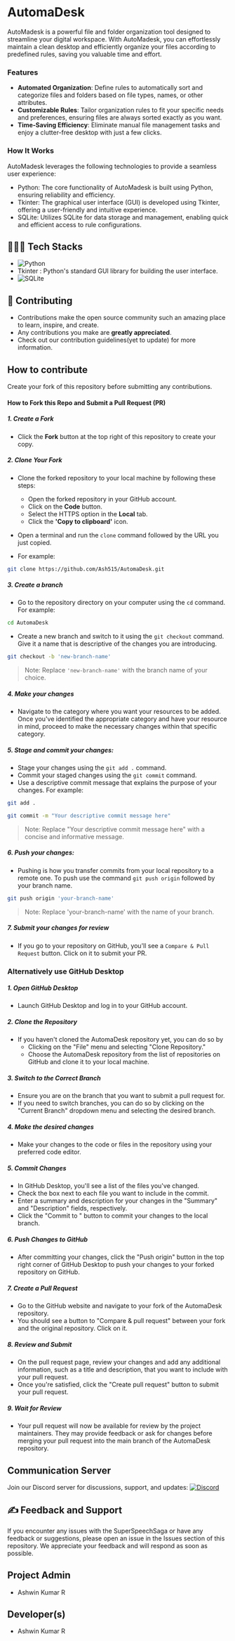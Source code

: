 # AutomaDesk
AutoMadesk is a powerful file and folder organization tool designed to streamline your digital workspace. With AutoMadesk, you can effortlessly maintain a clean desktop and efficiently organize your files according to predefined rules, saving you valuable time and effort.

### Features
- **Automated Organization**: Define rules to automatically sort and categorize files and folders based on file types, names, or other attributes.
- **Customizable Rules**: Tailor organization rules to fit your specific needs and preferences, ensuring files are always sorted exactly as you want.
- **Time-Saving Efficiency**: Eliminate manual file management tasks and enjoy a clutter-free desktop with just a few clicks.

### How It Works
AutoMadesk leverages the following technologies to provide a seamless user experience:
- Python: The core functionality of AutoMadesk is built using Python, ensuring reliability and efficiency.
- Tkinter: The graphical user interface (GUI) is developed using Tkinter, offering a user-friendly and intuitive experience.
- SQLite: Utilizes SQLite for data storage and management, enabling quick and efficient access to rule configurations.

## 👨🏻‍💻 Tech Stacks
- ![Python](https://img.shields.io/badge/python-3670A0?style=for-the-badge&logo=python&logoColor=ffdd54)
- Tkinter : Python's standard GUI library for building the user interface.
- ![SQLite](https://img.shields.io/badge/sqlite-%2307405e.svg?style=for-the-badge&logo=sqlite&logoColor=white)

## 🤝 Contributing

- Contributions make the open source community such an amazing place to learn, inspire, and create.
- Any contributions you make are **greatly appreciated**.
- Check out our contribution guidelines(yet to update) for more information.

## How to contribute
Create your fork of this repository before submitting any contributions.

#### How to Fork this Repo and Submit a Pull Request (PR)

##### 1. Create a Fork

- Click the **Fork** button at the top right of this repository to create your copy.

##### 2. Clone Your Fork

- Clone the forked repository to your local machine by following these steps:

  - Open the forked repository in your GitHub account. 
  - Click on the **Code** button. 
  - Select the HTTPS option in the **Local** tab.
  - Click the **'Copy to clipboard'** icon.


- Open a terminal and run the `clone` command followed by the URL you just copied.
- For example:

```bash
git clone https://github.com/Ash515/AutomaDesk.git
```

##### 3. Create a branch

- Go to the repository directory on your computer using the `cd` command. For example:

```bash
cd AutomaDesk
```

- Create a new branch and switch to it using the `git checkout` command. Give it a name that is descriptive of the changes you are introducing.

```bash
git checkout -b 'new-branch-name'
```

> Note: Replace `'new-branch-name'` with the branch name of your choice.

##### 4. Make your changes

- Navigate to the category where you want your resources to be added. Once you've identified the appropriate category and have your resource in mind, proceed to make the necessary changes within that specific category.

##### 5. Stage and commit your changes:

- Stage your changes using the `git add .` command. 
- Commit your staged changes using the `git commit` command.
- Use a descriptive commit message that explains the purpose of your changes.
For example:

```bash
git add .
```

```bash
git commit -m "Your descriptive commit message here"
```

> Note: Replace "Your descriptive commit message here" with a concise and informative message.

##### 6. Push your changes:

- Pushing is how you transfer commits from your local repository to a remote one. To push use the command `git push origin` followed by your branch name.

```bash
git push origin 'your-branch-name'
```

> Note: Replace 'your-branch-name' with the name of your branch.

##### 7. Submit your changes for review

- If you go to your repository on GitHub, you'll see a `Compare & Pull Request` button. Click on it to submit your PR.

### Alternatively use GitHub Desktop

##### 1. Open GitHub Desktop

- Launch GitHub Desktop and log in to your GitHub account.

##### 2. Clone the Repository

- If you haven't cloned the AutomaDesk repository yet, you can do so by 
  - Clicking on the "File" menu and selecting "Clone Repository."
  - Choose the AutomaDesk repository from the list of repositories on GitHub and clone it to your local machine.

##### 3. Switch to the Correct Branch

- Ensure you are on the branch that you want to submit a pull request for.
- If you need to switch branches, you can do so by clicking on the "Current Branch" dropdown menu and selecting the desired branch.

##### 4. Make the desired changes

- Make your changes to the code or files in the repository using your preferred code editor.

##### 5. Commit Changes

- In GitHub Desktop, you'll see a list of the files you've changed.
- Check the box next to each file you want to include in the commit.
- Enter a summary and description for your changes in the "Summary" and "Description" fields, respectively.
- Click the "Commit to <branch-name>" button to commit your changes to the local branch.

##### 6. Push Changes to GitHub

- After committing your changes, click the "Push origin" button in the top right corner of GitHub Desktop to push your changes to your forked repository on GitHub.

##### 7. Create a Pull Request

- Go to the GitHub website and navigate to your fork of the AutomaDesk repository.
- You should see a button to "Compare & pull request" between your fork and the original repository. Click on it.

##### 8. Review and Submit

- On the pull request page, review your changes and add any additional information, such as a title and description, that you want to include with your pull request.
- Once you're satisfied, click the "Create pull request" button to submit your pull request.

##### 9. Wait for Review

- Your pull request will now be available for review by the project maintainers. They may provide feedback or ask for changes before merging your pull request into the main branch of the AutomaDesk repository.



## Communication Server
Join our Discord server for discussions, support, and updates:
<a href = "https://discord.gg/XsYcNdFm46">![Discord](https://img.shields.io/badge/Discord-%235865F2.svg?style=for-the-badge&logo=discord&logoColor=white)</a>

## ✍️ Feedback and Support
If you encounter any issues with the SuperSpeechSaga or have any feedback or suggestions, please open an issue in the Issues section of this repository. We appreciate your feedback and will respond as soon as possible.

## Project Admin
- Ashwin Kumar R

## Developer(s)
- Ashwin Kumar R
